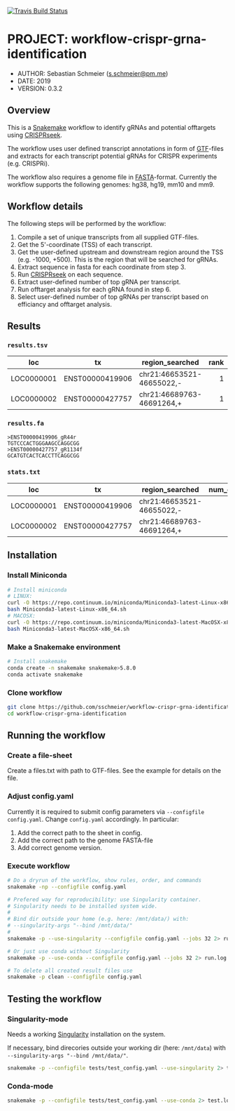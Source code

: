 [![Travis Build Status](https://travis-ci.org/sschmeier/workflow-crispr-grna-identification.svg?branch=master)](https://travis-ci.org/sschmeier/workflow-crispr-grna-identification)

# PROJECT: workflow-crispr-grna-identification

- AUTHOR: Sebastian Schmeier (s.schmeier@pm.me)
- DATE: 2019 
- VERSION: 0.3.2

## Overview

This is a [Snakemake](https://snakemake.readthedocs.io/en/stable/index.html) workflow to identify gRNAs and potential offtargets using [CRISPRseek](https://www.bioconductor.org/packages/release/bioc/html/CRISPRseek.html).

The workflow uses user defined transcript annotations in form of [GTF](https://genome.ucsc.edu/FAQ/FAQformat.html#format4)-files and extracts for each transcript potential gRNAs for CRISPR experiments (e.g. CRISPRi).

The workflow also requires a genome file in [FASTA](http://genetics.bwh.harvard.edu/pph/FASTA.html)-format.
Currently the workflow supports the following genomes: hg38, hg19, mm10 and mm9.


## Workflow details

The following steps will be performed by the workflow:

1. Compile a set of unique transcripts from all supplied GTF-files.
2. Get the 5'-coordinate (TSS) of each transcript.
3. Get the user-defined upstream and downstream region around the TSS (e.g. -1000, +500). This is the region that will be searched for gRNAs.
4. Extract sequence in fasta for each coordinate from step 3.
5. Run [CRISPRseek](https://www.bioconductor.org/packages/release/bioc/html/CRISPRseek.html) on each sequence.
6. Extract user-defined number of top gRNA per transcript.
7. Run offtarget analysis for each gRNA found in step 6.
8. Select user-defined number of top gRNAs per transcript based on efficiancy and offtarget analysis.

## Results

### `results.tsv`

| loc        | tx              | region_searched           | rank | gRNAplusPAM             | name                    | start | strand | extendedSequence               |       gRNAefficacy | offtarget_num | offtarget_max_score | offtarget_max_efficacy |
| ---------- | --------------- | ------------------------- | ---: | ----------------------- | ----------------------- | ----: | :----: | ------------------------------ | -----------------: | ------------: | ------------------: | ---------------------: |
| LOC0000001 | ENST00000419906 | chr21:46653521-46655022,- |    1 | TGTCCCACTGGGAAGCCAGGCGG | ENST00000419906_gR44r   |    60 |   -    | GGCCTGTCCCACTGGGAAGCCAGGCGGCCT | 0.8074969538485649 |             0 |                  NA |                     NA |
| LOC0000002 | ENST00000427757 | chr21:46689763-46691264,+ |    1 | GCATGTCACTCACCTTCAGGCGG | ENST00000427757_gR1134f |  1118 |   +    | ATCCGCATGTCACTCACCTTCAGGCGGCCC |  0.774489110766013 |             7 |                 6.0 |      0.774489110766013 |


### `results.fa`

```
>ENST00000419906_gR44r
TGTCCCACTGGGAAGCCAGGCGG
>ENST00000427757_gR1134f
GCATGTCACTCACCTTCAGGCGG
```

### `stats.txt`

| loc        | tx              | region_searched           | num_grna_without_offtargets | num_grna_with_offtargets | avg_num_offtargets |
| ---------- | --------------- | ------------------------- | --------------------------: | -----------------------: | -----------------: |
| LOC0000001 | ENST00000419906 | chr21:46653521-46655022,- |                           1 |                        0 |                nan |
| LOC0000002 | ENST00000427757 | chr21:46689763-46691264,+ |                           0 |                        1 |                  7 |

## Installation

### Install Miniconda

```bash
# Install miniconda
# LINUX:
curl -O https://repo.continuum.io/miniconda/Miniconda3-latest-Linux-x86_64.sh
bash Miniconda3-latest-Linux-x86_64.sh
# MACOSX:
curl -O https://repo.continuum.io/miniconda/Miniconda3-latest-MacOSX-x86_64.sh
bash Miniconda3-latest-MacOSX-x86_64.sh
```

### Make a Snakemake environment

```bash
# Install snakemake
conda create -n snakemake snakemake>5.8.0
conda activate snakemake
```

### Clone workflow

```bash
git clone https://github.com/sschmeier/workflow-crispr-grna-identification
cd workflow-crispr-grna-identification
```


## Running the workflow

### Create a file-sheet

Create a files.txt with path to GTF-files. 
See the example for details on the file.

### Adjust config.yaml

Currently it is required to submit config parameters via `--configfile config.yaml`.
Change `config.yaml` accordingly. In particular:

1. Add the correct path to the sheet in config.
2. Add the correct path to the genome FASTA-file 
3. Add correct genome version. 

### Execute workflow

```bash
# Do a dryrun of the workflow, show rules, order, and commands
snakemake -np --configfile config.yaml

# Prefered way for reproducibility: use Singularity container.
# Singularity needs to be installed system wide.
#
# Bind dir outside your home (e.g. here: /mnt/data/) with:
# --singularity-args "--bind /mnt/data/"
#
snakemake -p --use-singularity --configfile config.yaml --jobs 32 2> run.log

# Or just use conda without Singularity
snakemake -p --use-conda --configfile config.yaml --jobs 32 2> run.log

# To delete all created result files use
snakemake -p clean --configfile config.yaml
```


## Testing the workflow

### Singularity-mode

Needs a working [Singularity](https://sylabs.io/singularity/) installation on the system.

If necessary, bind direcories outside your working dir (here: `/mnt/data`) with `--singularity-args "--bind /mnt/data/"`.

```bash
snakemake -p --configfile tests/test_config.yaml --use-singularity 2> test.log
```


### Conda-mode

```bash
snakemake -p --configfile tests/test_config.yaml --use-conda 2> test.log
```
